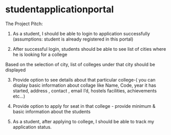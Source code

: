 # studentapplicationportal

The Project Pitch:

1. As a student, I should be able to login to application successfully (assumptions: student is already registered in this portal)

2. After successful login, students should be able to see list of cities where he is looking for a college
 
Based on the selection of city, list of colleges under that city should be displayed 
 
3. Provide option to see details about that particular college-( you can display basic information about collage like Name, Code, year it has started, address , contact , email I’d, hostels facilities, achievements etc...) 

4. Provide option to apply for seat  in that college - provide minimum & basic information about the students 
5. As a student, after applying to college, I should be able to track my application status.
